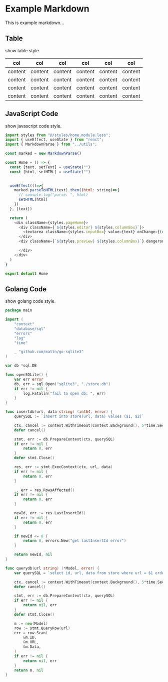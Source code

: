 # Example Markdown

This is example markdown...

## Table 

show table style.

| col | col | col | col | col | col |
| - | - | - | - | - | - |
| content | content | content | content | content | content |
| content | content | content | content | content | content |
| content | content | content | content | content | content |
| content | content | content | content | content | content |

## JavaScript Code

show javascript code style.

```javascript
import styles from "@/styles/home.module.less";
import { useEffect, useState } from "react";
import { MarkdownParse } from "../utils";

const marked = new MarkdownParse()

const Home = () => {
  const [text, setText] = useState("")
  const [html, setHTML] = useState("")
  

  useEffect(()=>{
    marked.parseToHTML(text).then((html: string)=>{
      // console.log("parse: ", html)
      setHTML(html)
    })
  }, [text])

  return (
    <div className={styles.pageHome}>
      <div className={`${styles.editor} ${styles.columnBox}`}>
        <textarea className={styles.inputBox} value={text} onChange={(event)=>setText(event.target.value)} ></textarea>
      </div>
      <div className={`${styles.preview} ${styles.columnBox}`} dangerouslySetInnerHTML={{__html: html}}>

      </div>
    </div>
  )
}

export default Home

```

## Golang Code

show golang code style.

```go
package main

import (
	"context"
	"database/sql"
	"errors"
	"log"
	"time"

	_ "github.com/mattn/go-sqlite3"
)

var db *sql.DB

func openSQLite() {
	var err error
	db, err = sql.Open("sqlite3", "./store.db")
	if err != nil {
		log.Fatalln("fail to open db: ", err)
	}
}

func insertdb(url, data string) (int64, error) {
	querySQL := `insert into store(url, data) values ($1, $2)`

	ctx, cancel := context.WithTimeout(context.Background(), 5*time.Second)
	defer cancel()

	stmt, err := db.PrepareContext(ctx, querySQL)
	if err != nil {
		return 0, err
	}
	defer stmt.Close()

	res, err := stmt.ExecContext(ctx, url, data)
	if err != nil {
		return 0, err
	}

	_, err = res.RowsAffected()
	if err != nil {
		return 0, err
	}

	newId, err := res.LastInsertId()
	if err != nil {
		return 0, err
	}

	if newId <= 0 {
		return 0, errors.New("get lastInsertId error")
	}

	return newId, nil
}

func querydb(url string) (*Model, error) {
	var querySQL = `select id, url, data from store where url = $1 order by created_at DESC limit 1`

	ctx, cancel := context.WithTimeout(context.Background(), 5*time.Second)
	defer cancel()

	stmt, err := db.PrepareContext(ctx, querySQL)
	if err != nil {
		return nil, err
	}
	defer stmt.Close()

	m := new(Model)
	row := stmt.QueryRow(url)
	err = row.Scan(
		&m.ID,
		&m.URL,
		&m.Data,
	)
	if err != nil {
		return nil, err
	}
	return m, nil
}

```

